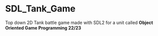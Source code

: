# SDL_Tank_Game
 Top down 2D Tank battle game made with SDL2 for a unit called **Object Oriented Game Programming 22/23** 
